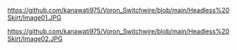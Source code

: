 https://github.com/kanawati975/Voron_Switchwire/blob/main/Headless%20Skirt/Image01.JPG

https://github.com/kanawati975/Voron_Switchwire/blob/main/Headless%20Skirt/Image02.JPG
